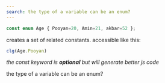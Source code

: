 ```yaml
---
search: the type of a variable can be an enum?
---
```

```ts
const enum Age { Pooyan=20, Amin=21, akbar=52 };
```

creates a set of related constants. accessible like this:
```ts
clg(Age.Pooyan)
```

*the const keyword is **optional** but will generate better js code*

the type of a variable can be an enum?